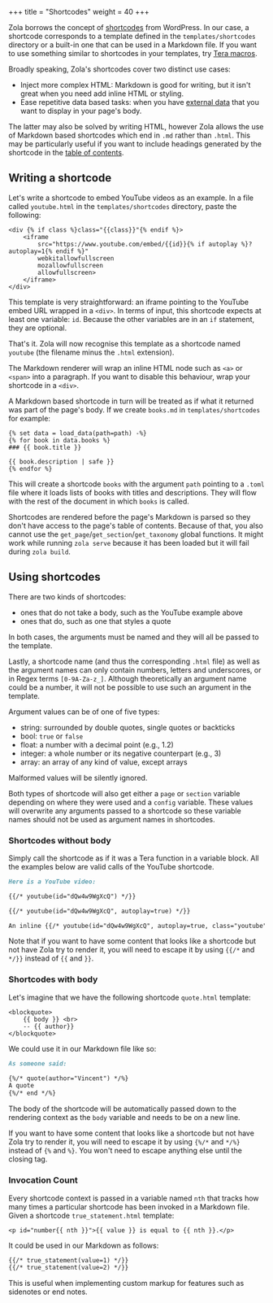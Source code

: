 +++
title = "Shortcodes"
weight = 40
+++

Zola borrows the concept of [shortcodes](https://codex.wordpress.org/Shortcode_API) from WordPress.
In our case, a shortcode corresponds to a template defined in the `templates/shortcodes` directory or
a built-in one that can be used in a Markdown file. If you want to use something similar to shortcodes in your templates,
try [Tera macros](https://tera.netlify.com/docs#macros).

Broadly speaking, Zola's shortcodes cover two distinct use cases:

* Inject more complex HTML: Markdown is good for writing, but it isn't great when you need add inline HTML or styling.
* Ease repetitive data based tasks: when you have [external data](@/templates/overview.md#load-data) that you
  want to display in your page's body.

The latter may also be solved by writing HTML, however Zola allows the use of Markdown based shortcodes which end in `.md`
rather than `.html`. This may be particularly useful if you want to include headings generated by the shortcode in the
[table of contents](@/content/table-of-contents.md).

## Writing a shortcode
Let's write a shortcode to embed YouTube videos as an example.
In a file called `youtube.html` in the `templates/shortcodes` directory, paste the
following:

```jinja2
<div {% if class %}class="{{class}}"{% endif %}>
    <iframe
        src="https://www.youtube.com/embed/{{id}}{% if autoplay %}?autoplay=1{% endif %}"
        webkitallowfullscreen
        mozallowfullscreen
        allowfullscreen>
    </iframe>
</div>
```

This template is very straightforward: an iframe pointing to the YouTube embed URL wrapped in a `<div>`.
In terms of input, this shortcode expects at least one variable: `id`. Because the other variables
are in an `if` statement, they are optional.

That's it. Zola will now recognise this template as a shortcode named `youtube` (the filename minus the `.html` extension).

The Markdown renderer will wrap an inline HTML node such as `<a>` or `<span>` into a paragraph.
If you want to disable this behaviour, wrap your shortcode in a `<div>`.

A Markdown based shortcode in turn will be treated as if what it returned was part of the page's body. If we create
`books.md` in `templates/shortcodes` for example:

```jinja2
{% set data = load_data(path=path) -%}
{% for book in data.books %}
### {{ book.title }}

{{ book.description | safe }}
{% endfor %}
```

This will create a shortcode `books` with the argument `path` pointing to a `.toml` file where it loads lists of books with
titles and descriptions. They will flow with the rest of the document in which `books` is called.

Shortcodes are rendered before the page's Markdown is parsed so they don't have access to the page's table of contents.
Because of that, you also cannot use the `get_page`/`get_section`/`get_taxonomy` global functions. It might work while
running `zola serve` because it has been loaded but it will fail during `zola build`.

## Using shortcodes

There are two kinds of shortcodes:

- ones that do not take a body, such as the YouTube example above
- ones that do, such as one that styles a quote

In both cases, the arguments must be named and they will all be passed to the template.

Lastly, a shortcode name (and thus the corresponding `.html` file) as well as the argument names
can only contain numbers, letters and underscores, or in Regex terms `[0-9A-Za-z_]`.
Although theoretically an argument name could be a number, it will not be possible to use such an argument in the template.

Argument values can be of one of five types:

- string: surrounded by double quotes, single quotes or backticks
- bool: `true` or `false`
- float: a number with a decimal point (e.g., 1.2)
- integer: a whole number or its negative counterpart (e.g., 3)
- array: an array of any kind of value, except arrays

Malformed values will be silently ignored.

Both types of shortcode will also get either a `page` or `section` variable depending on where they were used
and a `config` variable. These values will overwrite any arguments passed to a shortcode so these variable names
should not be used as argument names in shortcodes.

### Shortcodes without body

Simply call the shortcode as if it was a Tera function in a variable block. All the examples below are valid
calls of the YouTube shortcode.

```md
Here is a YouTube video:

{{/* youtube(id="dQw4w9WgXcQ") */}}

{{/* youtube(id="dQw4w9WgXcQ", autoplay=true) */}}

An inline {{/* youtube(id="dQw4w9WgXcQ", autoplay=true, class="youtube") */}} shortcode
```

Note that if you want to have some content that looks like a shortcode but not have Zola try to render it,
you will need to escape it by using `{{/*` and `*/}}` instead of `{{` and `}}`.

### Shortcodes with body
Let's imagine that we have the following shortcode `quote.html` template:

```jinja2
<blockquote>
    {{ body }} <br>
    -- {{ author}}
</blockquote>
```

We could use it in our Markdown file like so:

```md
As someone said:

{%/* quote(author="Vincent") */%}
A quote
{%/* end */%}
```

The body of the shortcode will be automatically passed down to the rendering context as the `body` variable and needs
to be on a new line.

If you want to have some content that looks like a shortcode but not have Zola try to render it,
you will need to escape it by using `{%/*` and `*/%}` instead of `{%` and `%}`. You won't need to escape
anything else until the closing tag.

### Invocation Count

Every shortcode context is passed in a variable named `nth` that tracks how many times a particular shortcode has
been invoked in a Markdown file. Given a shortcode `true_statement.html` template:

```jinja2
<p id="number{{ nth }}">{{ value }} is equal to {{ nth }}.</p>
```

It could be used in our Markdown as follows:

```md
{{/* true_statement(value=1) */}}
{{/* true_statement(value=2) */}}
```

This is useful when implementing custom markup for features such as sidenotes or end notes.

